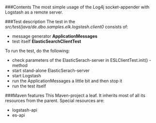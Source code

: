 
###Contents
The most simple usage of the Log4j socket-appender with Logstash as a remote server.

###Test description
The test in the *src/test/java/de.dbo.samples.elk.logstash.client0* consists of:

- message generator **ApplicationMessages**
- test itself **ElasticSearchClientTest**

To run the test, do the following:

- check parameters of the ElasticSerach-server in ESLClientTest.init() - method
- start stand-alone ElasticSerach-server
- start Logstash
- run the ApplicationMessages a little bit and then stop it
- run the test itself

###Maven features
This Maven-project a leaf. It inherits most of all its resources from the parent.
Special resources are:

- logstash-api
- es-api 
